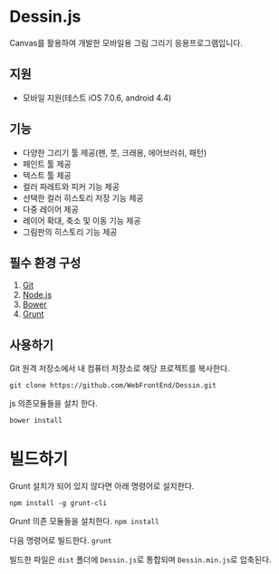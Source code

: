 # Dessin.js
Canvas를 활용하여 개발한 모바일용 그림 그리기 응용프로그램입니다.

## 지원

* 모바일 지원(테스트 iOS 7.0.6, android 4.4)

## 기능

* 다양한 그리기 툴 제공(펜, 붓, 크래용, 에어브러쉬, 패턴)
* 페인트 툴 제공
* 텍스트 툴 제공
* 컬러 파레트와 피커 기능 제공
* 선택한 컬러 히스토리 저장 기능 제공
* 다중 레이어 제공
* 레이어 확대, 축소 및 이동 기능 제공
* 그림판의 히스토리 기능 제공


## 필수 환경 구성
1. [Git](http://git-scm.com/downloads)
2. [Node.js](http://nodejs.org/)
3. [Bower](http://bower.io/)
4. [Grunt](http://gruntjs.com/)


## 사용하기

Git 원격 저장소에서 내 컴퓨터 저장소로 해당 프로젝트를 복사한다.

`git clone https://github.com/WebFrontEnd/Dessin.git`

js 의존모듈들을 설치 한다.

`bower install`

# 빌드하기

Grunt 설치가 되어 있지 않다면 아래 명령어로 설치한다.

`npm install -g grunt-cli`

Grunt 의존 모듈들을 설치한다.
`npm install`

다음 명령어로 빌드한다.
`grunt`

빌드한 파일은 `dist` 폴더에 `Dessin.js`로 통합되며 `Dessin.min.js`로 압축된다.
